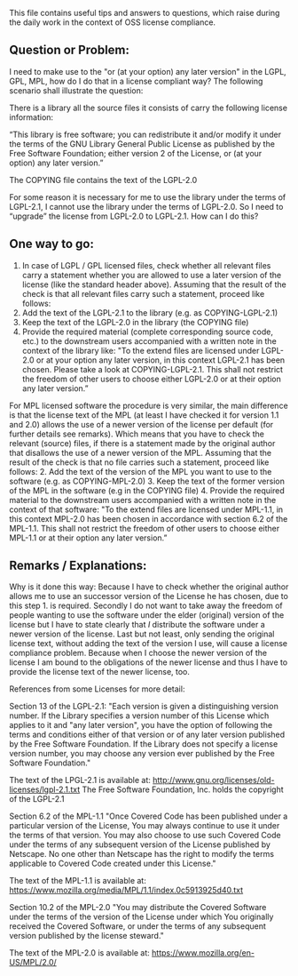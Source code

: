 This file contains useful tips and answers to questions, which raise during the daily work in the context of OSS license compliance. 


Question or Problem:
--------------------
I need to make use to the "or (at your option) any later version" in the LGPL, GPL, MPL, how do I do that in a license compliant way?
The following scenario shall illustrate the question:

There is a library all the source files it consists of carry the following license information:
 
“This library is free software; you can redistribute it and/or
modify it under the terms of the GNU Library General Public
License as published by the Free Software Foundation; either
version 2 of the License, or (at your option) any later version.”
 
The COPYING file contains the text of the LGPL-2.0
 
For some reason it is necessary for me to use the library under the terms of LGPL-2.1, I cannot use the library under the terms of LGPL-2.0. So I need to “upgrade” the license from LGPL-2.0 to LGPL-2.1. 
How can I do this?


One way to go:
------------------
1. In case of LGPL / GPL licensed files, check whether all relevant files carry a statement whether you are allowed to use a later version of the license (like the standard header above).
Assuming that the result of the check is that all relevant files carry such a statement, proceed like follows:
2. Add the text of the LGPL-2.1 to the library (e.g. as COPYING-LGPL-2.1)
3. Keep the text of the LGPL-2.0 in the library (the COPYING file)
4. Provide the required material (complete corresponding source code, etc.) to the downstream users accompanied with a written note in the context of the library like:
"To the extend files are licensed under LGPL-2.0 or at your option any later version, in this context LGPL-2.1 has been chosen. Please take a look at COPYING-LGPL-2.1. This shall not restrict the freedom of other users to choose either LGPL-2.0 or at their option any later version.”

For MPL licensed software the procedure is very similar, the main difference is that the license text of the MPL (at least I have checked it for version 1.1 and 2.0) allows the use of a newer version of the license per default (for further details see remarks). Which means that you have to check the relevant (source) files, if there is a statement made by the original author that disallows the use of a newer version of the MPL.
Assuming that the result of the check is that no file carries such a statement, proceed like follows:
2. Add the text of the version of the MPL you want to use to the software (e.g. as COPYING-MPL-2.0)
3. Keep the text of the former version of the MPL in the software (e.g in the COPYING file)
4. Provide the required material to the downstream users accompanied with a written note in the context of that software:
"To the extend files are licensed under MPL-1.1, in this context MPL-2.0 has been chosen in accordance with section 6.2 of the MPL-1.1. This shall not restrict the freedom of other users to choose either MPL-1.1 or at their option any later version.”

Remarks / Explanations:
-----------------------

Why is it done this way:
Because I have to check whether the original author allows me to use an successor version of the License he has chosen, due to this step 1. is required.
Secondly I do not want to take away the freedom of people wanting to use the software under the elder (original) version of the license but I have to state clearly that *I* distribute the software under a newer version of the license.
Last but not least, only sending the original license text, without adding the text of the version I use, will cause a license compliance problem. Because when I choose the newer version of the license I am bound to the obligations of the newer license and thus I have to provide the license text of the newer license, too. 

References from some Licenses for more detail:

Section 13 of the LGPL-2.1:
"Each version is given a distinguishing version number.  If the Library
specifies a version number of this License which applies to it and
"any later version", you have the option of following the terms and
conditions either of that version or of any later version published by
the Free Software Foundation.  If the Library does not specify a
license version number, you may choose any version ever published by
the Free Software Foundation."

The text of the LPGL-2.1 is available at: http://www.gnu.org/licenses/old-licenses/lgpl-2.1.txt
The Free Software Foundation, Inc. holds the copyright of the LGPL-2.1



Section 6.2 of the MPL-1.1
"Once Covered Code has been published under a particular version of the
License, You may always continue to use it under the terms of that
version. You may also choose to use such Covered Code under the terms
of any subsequent version of the License published by Netscape. No one
other than Netscape has the right to modify the terms applicable to
Covered Code created under this License."

The text of the MPL-1.1 is available at: https://www.mozilla.org/media/MPL/1.1/index.0c5913925d40.txt


Section 10.2 of the MPL-2.0
"You may distribute the Covered Software under the terms of the version of the License under which You originally received the Covered Software, or under the terms of any subsequent version published by the license steward."

The text of the MPL-2.0 is available at: https://www.mozilla.org/en-US/MPL/2.0/
